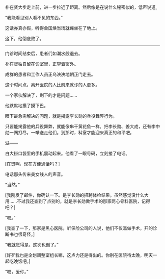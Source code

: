 朴在贤大步走上前，进一步拉近了距离。然后像是在说什么秘密似的，低声说道。

“我能看见别人看不见的东西。”

这话亦真亦假，听得金国焕当场就瘫坐在了地上。

这下，他彻底败了。

* * *

门诊时间结束后，患者们如潮水般退去。

朴在贤独自留在诊室里，正望着窗外。

成群的患者和工作人员正乌泱泱地朝正门走去。

这个时间点，离开医院的人比前来就诊的人更多。

一个家伙解决了，剩下的才是问题……

他默默地摸了摸下巴。

眼下最急需解决的问题，就是揭露李长勋的兵役舞弊行为。

只要能揭露他的兵役舞弊，就能像串干黄花鱼一样，把李长勋、姜大成，还有李中勋一网打尽，一举送走他们。到那时，科室才能迎来真正的和平吧。

滋——

白大褂口袋里的手机震动起来。他看了一眼号码，立刻接了电话。

[在贤啊，现在方便通话吗？]

电话那头传来美女线人的声音。

“当然。”

[我刚发了邮件，你确认一下。是李长勋的招聘体检结果。虽然感觉没什么大用……不过我还查到了点别的，就是李长勋做手术的那家两心骨科医院，记得吧？]

“嗯。”

[我查了一下，那家是黑心医院。听保险公司的人说，他们不仅滥做手术，开的诊断书也很奇怪。]

“我就觉得是。这次也谢了。”

[好歹我也是企划调整室组长嘛，这点力还是得出的。你别在医院待太晚，明天一起吃晚饭吧。]

“嗯，爱你。”